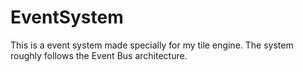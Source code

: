 # EventSystem
This is a event system made specially for my tile engine. The system roughly follows the Event Bus architecture.

